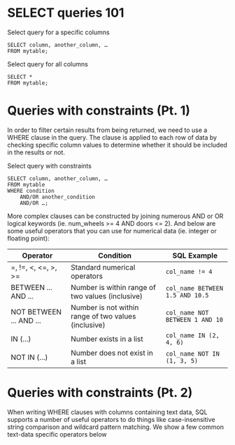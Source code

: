# SELECT queries 101

Select query for a specific columns
```
SELECT column, another_column, …
FROM mytable;
```

Select query for all columns
```
SELECT * 
FROM mytable;
```

# Queries with constraints (Pt. 1)
In order to filter certain results from being returned, we need to use a WHERE clause in the query. The clause is applied to each row of data by checking specific column values to determine whether it should be included in the results or not.

Select query with constraints
```
SELECT column, another_column, …
FROM mytable
WHERE condition
    AND/OR another_condition
    AND/OR …;
```

More complex clauses can be constructed by joining numerous AND or OR logical keywords (ie. num_wheels >= 4 AND doors <= 2). And below are some useful operators that you can use for numerical data (ie. integer or floating point):

| Operator           | Condition                                         | SQL Example                   |
|--------------------|---------------------------------------------------|-------------------------------|
| =, !=, <, <=, >, >= | Standard numerical operators                      | `col_name != 4`               |
| BETWEEN ... AND ... | Number is within range of two values (inclusive)  | `col_name BETWEEN 1.5 AND 10.5` |
| NOT BETWEEN ... AND ... | Number is not within range of two values (inclusive) | `col_name NOT BETWEEN 1 AND 10` |
| IN (...)           | Number exists in a list                           | `col_name IN (2, 4, 6)`       |
| NOT IN (...)       | Number does not exist in a list                   | `col_name NOT IN (1, 3, 5)`   |

# Queries with constraints (Pt. 2)
When writing WHERE clauses with columns containing text data, SQL supports a number of useful operators to do things like case-insensitive string comparison and wildcard pattern matching. We show a few common text-data specific operators below